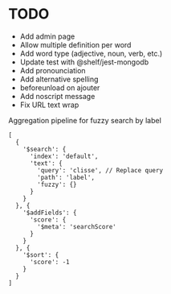 # TODO

- Add admin page
- Allow multiple definition per word
- Add word type (adjective, noun, verb, etc.)
- Update test with @shelf/jest-mongodb
- Add pronounciation
- Add alternative spelling
- beforeunload on ajouter
- Add noscript message
- Fix URL text wrap

Aggregation pipeline for fuzzy search by label

```
[
  {
    '$search': {
      'index': 'default', 
      'text': {
        'query': 'clisse', // Replace query 
        'path': 'label', 
        'fuzzy': {}
      }
    }
  }, {
    '$addFields': {
      'score': {
        '$meta': 'searchScore'
      }
    }
  }, {
    '$sort': {
      'score': -1
    }
  }
]
```
